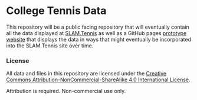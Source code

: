# College Tennis Data

This repository will be a public facing repository that will eventually contain all the data displayed at [SLAM.Tennis](https://www.slam.tennis/teams/rankings.asp) as well as a GitHub pages [prototype website](https://www.slam.tennis/teams/rankings.asp) that displays the data in ways that might eventually be incorporated into the SLAM.Tennis site over time.

### License

All data and files in this repository are licensed under the [Creative Commons Attribution-NonCommercial-ShareAlike 4.0 International License](http://creativecommons.org/licenses/by-nc-sa/4.0/).

Attribution is required. Non-commercial use only.
